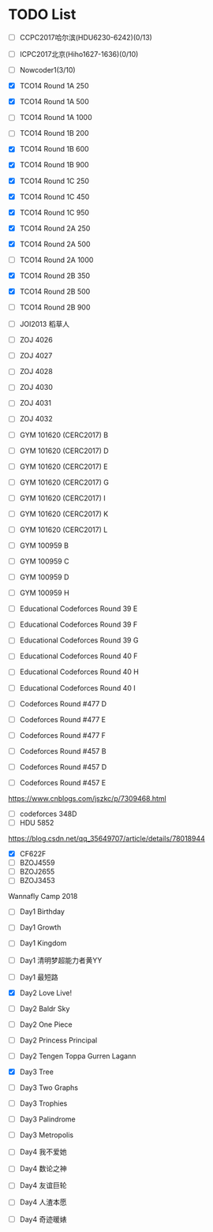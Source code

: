 # TODO List

* [ ] CCPC2017哈尔滨(HDU6230-6242)(0/13)
* [ ] ICPC2017北京(Hiho1627-1636)(0/10) 
* [ ] Nowcoder1(3/10)


* [x] TCO14 Round 1A 250
* [x] TCO14 Round 1A 500
* [ ] TCO14 Round 1A 1000
* [ ] TCO14 Round 1B 200
* [x] TCO14 Round 1B 600
* [x] TCO14 Round 1B 900
* [x] TCO14 Round 1C 250
* [x] TCO14 Round 1C 450
* [x] TCO14 Round 1C 950
* [x] TCO14 Round 2A 250
* [x] TCO14 Round 2A 500
* [ ] TCO14 Round 2A 1000
* [x] TCO14 Round 2B 350
* [x] TCO14 Round 2B 500
* [ ] TCO14 Round 2B 900
* [ ] JOI2013 稻草人
* [ ] ZOJ 4026
* [ ] ZOJ 4027
* [ ] ZOJ 4028
* [ ] ZOJ 4030
* [ ] ZOJ 4031
* [ ] ZOJ 4032
* [ ] GYM 101620 (CERC2017) B
* [ ] GYM 101620 (CERC2017) D
* [ ] GYM 101620 (CERC2017) E
* [ ] GYM 101620 (CERC2017) G
* [ ] GYM 101620 (CERC2017) I
* [ ] GYM 101620 (CERC2017) K
* [ ] GYM 101620 (CERC2017) L
* [ ] GYM 100959 B
* [ ] GYM 100959 C
* [ ] GYM 100959 D
* [ ] GYM 100959 H
* [ ] Educational Codeforces Round 39 E
* [ ] Educational Codeforces Round 39 F
* [ ] Educational Codeforces Round 39 G
* [ ] Educational Codeforces Round 40 F
* [ ] Educational Codeforces Round 40 H
* [ ] Educational Codeforces Round 40 I
* [ ] Codeforces Round #477 D
* [ ] Codeforces Round #477 E
* [ ] Codeforces Round #477 F
* [ ] Codeforces Round #457 B
* [ ] Codeforces Round #457 D
* [ ] Codeforces Round #457 E  


https://www.cnblogs.com/jszkc/p/7309468.html  
* [ ] codeforces 348D  
* [ ] HDU 5852  

https://blog.csdn.net/qq_35649707/article/details/78018944
* [x] CF622F  
* [ ] BZOJ4559  
* [ ] BZOJ2655  
* [ ] BZOJ3453  

Wannafly Camp 2018
* [ ] Day1 Birthday
* [ ] Day1 Growth
* [ ] Day1 Kingdom
* [ ] Day1 清明梦超能力者黄YY
* [ ] Day1 最短路

* [x] Day2 Love Live!
* [ ] Day2 Baldr Sky
* [ ] Day2 One Piece
* [ ] Day2 Princess Principal
* [ ] Day2 Tengen Toppa Gurren Lagann

* [x] Day3 Tree
* [ ] Day3 Two Graphs
* [ ] Day3 Trophies
* [ ] Day3 Palindrome
* [ ] Day3 Metropolis

* [ ] Day4 我不爱她
* [ ] Day4 数论之神
* [ ] Day4 友谊巨轮
* [ ] Day4 人渣本愿
* [ ] Day4 奇迹暖婊